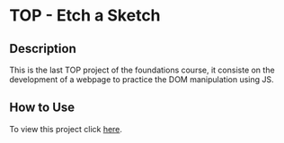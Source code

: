 # TOP - Etch a Sketch

## Description

This is the last TOP project of the foundations course, it consiste on the development of a webpage to practice the DOM manipulation using JS.

## How to Use

To view this project click [here](https://mbstxs.github.io/odin-etchasketch/).